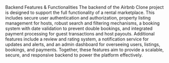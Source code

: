 Backend Features & Functionalities
The backend of the Airbnb Clone project is designed to support the full functionality of a rental marketplace. This includes secure user authentication and authorization, property listing management for hosts, robust search and filtering mechanisms, a booking system with date validation to prevent double bookings, and integrated payment processing for guest transactions and host payouts. Additional features include a review and rating system, a notification service for updates and alerts, and an admin dashboard for overseeing users, listings, bookings, and payments. Together, these features aim to provide a scalable, secure, and responsive backend to power the platform effectively.